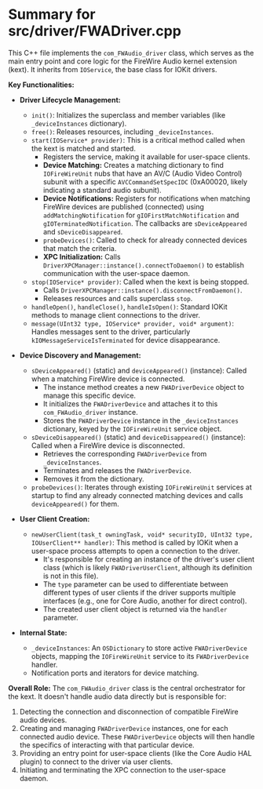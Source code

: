 # Summary for src/driver/FWADriver.cpp

This C++ file implements the `com_FWAudio_driver` class, which serves as the main entry point and core logic for the FireWire Audio kernel extension (kext). It inherits from `IOService`, the base class for IOKit drivers.

**Key Functionalities:**

-   **Driver Lifecycle Management:**
    -   `init()`: Initializes the superclass and member variables (like `_deviceInstances` dictionary).
    -   `free()`: Releases resources, including `_deviceInstances`.
    -   `start(IOService* provider)`: This is a critical method called when the kext is matched and started.
        -   Registers the service, making it available for user-space clients.
        -   **Device Matching:** Creates a matching dictionary to find `IOFireWireUnit` nubs that have an AV/C (Audio Video Control) subunit with a specific `AVCCommandSetSpecIDC` (0xA00020, likely indicating a standard audio subunit).
        -   **Device Notifications:** Registers for notifications when matching FireWire devices are published (connected) using `addMatchingNotification` for `gIOFirstMatchNotification` and `gIOTerminatedNotification`. The callbacks are `sDeviceAppeared` and `sDeviceDisappeared`.
        -   `probeDevices()`: Called to check for already connected devices that match the criteria.
        -   **XPC Initialization:** Calls `DriverXPCManager::instance().connectToDaemon()` to establish communication with the user-space daemon.
    -   `stop(IOService* provider)`: Called when the kext is being stopped.
        -   Calls `DriverXPCManager::instance().disconnectFromDaemon()`.
        -   Releases resources and calls superclass `stop`.
    -   `handleOpen()`, `handleClose()`, `handleIsOpen()`: Standard IOKit methods to manage client connections to the driver.
    -   `message(UInt32 type, IOService* provider, void* argument)`: Handles messages sent to the driver, particularly `kIOMessageServiceIsTerminated` for device disappearance.

-   **Device Discovery and Management:**
    -   `sDeviceAppeared()` (static) and `deviceAppeared()` (instance): Called when a matching FireWire device is connected.
        -   The instance method creates a new `FWADriverDevice` object to manage this specific device.
        -   It initializes the `FWADriverDevice` and attaches it to this `com_FWAudio_driver` instance.
        -   Stores the `FWADriverDevice` instance in the `_deviceInstances` dictionary, keyed by the `IOFireWireUnit` service object.
    -   `sDeviceDisappeared()` (static) and `deviceDisappeared()` (instance): Called when a FireWire device is disconnected.
        -   Retrieves the corresponding `FWADriverDevice` from `_deviceInstances`.
        -   Terminates and releases the `FWADriverDevice`.
        -   Removes it from the dictionary.
    -   `probeDevices()`: Iterates through existing `IOFireWireUnit` services at startup to find any already connected matching devices and calls `deviceAppeared()` for them.

-   **User Client Creation:**
    -   `newUserClient(task_t owningTask, void* securityID, UInt32 type, IOUserClient** handler)`: This method is called by IOKit when a user-space process attempts to open a connection to the driver.
        -   It's responsible for creating an instance of the driver's user client class (which is likely `FWADriverUserClient`, although its definition is not in this file).
        -   The `type` parameter can be used to differentiate between different types of user clients if the driver supports multiple interfaces (e.g., one for Core Audio, another for direct control).
        -   The created user client object is returned via the `handler` parameter.

-   **Internal State:**
    -   `_deviceInstances`: An `OSDictionary` to store active `FWADriverDevice` objects, mapping the `IOFireWireUnit` service to its `FWADriverDevice` handler.
    -   Notification ports and iterators for device matching.

**Overall Role:**
The `com_FWAudio_driver` class is the central orchestrator for the kext. It doesn't handle audio data directly but is responsible for:
1.  Detecting the connection and disconnection of compatible FireWire audio devices.
2.  Creating and managing `FWADriverDevice` instances, one for each connected audio device. These `FWADriverDevice` objects will then handle the specifics of interacting with that particular device.
3.  Providing an entry point for user-space clients (like the Core Audio HAL plugin) to connect to the driver via user clients.
4.  Initiating and terminating the XPC connection to the user-space daemon.
